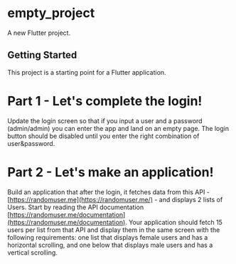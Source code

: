 # empty_project

A new Flutter project.

## Getting Started

This project is a starting point for a Flutter application.

# Part 1 - Let's complete the login!

Update the login screen so that if you input a user and a password (admin/admin) you can enter the app and land on an empty page. The login button should be disabled until you enter the right combination of user&password.

# Part 2 - Let's make an application!

Build an application that after the login, it fetches data from this API - [https://randomuser.me](https://randomuser.me/) - and displays 2 lists of Users. 
Start by reading the API documentation [https://randomuser.me/documentation](https://randomuser.me/documentation). Your application should fetch 15 users per list from that API and display them in the same screen with the following requirements: one list that displays female users and has a horizontal scrolling, and one below that displays male users and has a vertical scrolling.
